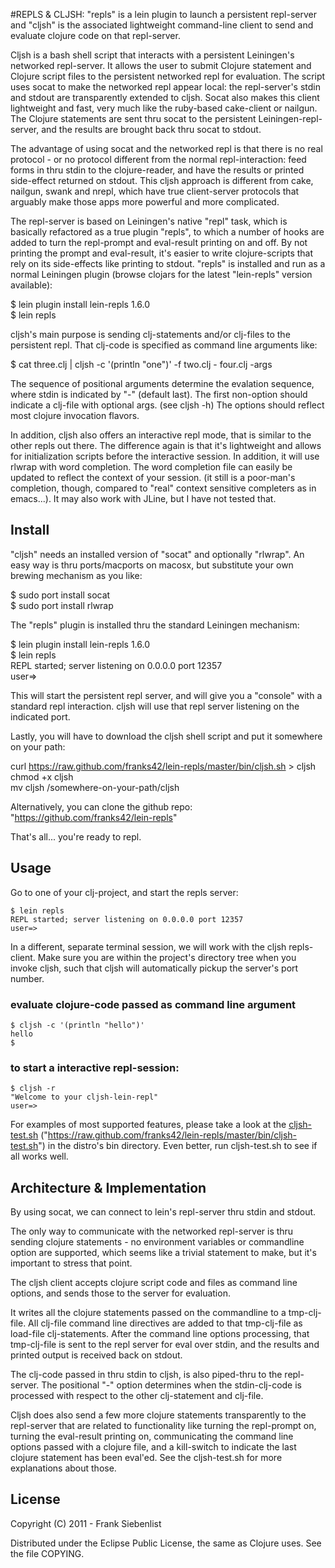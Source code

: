 #REPLS & CLJSH: "repls" is a lein plugin to launch a persistent repl-server and "cljsh" is the associated lightweight command-line client to send and evaluate clojure code on that repl-server.

Cljsh is a bash shell script that interacts with a persistent Leiningen's networked repl-server. It allows the user to submit Clojure statement and Clojure script files to the persistent networked repl for evaluation. The script uses socat to make the networked repl appear local: the repl-server's stdin and stdout are transparently extended to cljsh. Socat also makes this client lightweight and fast, very much like the ruby-based cake-client or nailgun. The Clojure statements are sent thru socat to the persistent Leiningen-repl-server, and the results are brought back thru socat to stdout.

The advantage of using socat and the networked repl is that there is no real protocol - or no protocol different from the normal repl-interaction: feed forms in thru stdin to the clojure-reader, and have the results or printed side-effect returned on stdout. This cljsh approach is different from cake, nailgun, swank and nrepl, which have true client-server protocols that arguably make those apps more powerful and more complicated.

The repl-server is based on Leiningen's native "repl" task, which is basically refactored as a true plugin "repls", to which a number of hooks are added to turn the repl-prompt and eval-result printing on and off. By not printing the prompt and eval-result, it's easier to write clojure-scripts that rely on its side-effects like printing to stdout. "repls" is installed and run as a normal Leiningen plugin (browse clojars for the latest "lein-repls" version available):

  $ lein plugin install lein-repls 1.6.0  
  $ lein repls  
  
cljsh's main purpose is sending clj-statements and/or clj-files to the persistent repl. That clj-code is specified as command line arguments like:
  
  $ cat three.clj | cljsh -c '(println "one")' -f two.clj - four.clj -args  
	
The sequence of positional arguments determine the evalation sequence, where stdin is indicated by "-" (default last). The first non-option should indicate a clj-file with optional args.
(see cljsh -h) The options should reflect most clojure invocation flavors.

In addition, cljsh also offers an interactive repl mode, that is similar to the other repls out there. The difference again is that it's lightweight and allows for initialization scripts before the interactive session. In addition, it will use rlwrap with word completion. The word completion file can easily be updated to reflect the context of your session. (it still is a poor-man's completion, though, compared to "real" context sensitive completers as in emacs...). It may also work with JLine, but I have not tested that.

## Install

"cljsh" needs an installed version of "socat" and optionally "rlwrap".
An easy way is thru ports/macports on macosx, but substitute your own brewing mechanism as you like:
  
  $ sudo port install socat  
  $ sudo port install rlwrap  


The "repls" plugin is installed thru the standard Leiningen mechanism:
  
  $ lein plugin install lein-repls 1.6.0  
  $ lein repls  
  REPL started; server listening on 0.0.0.0 port 12357  
  user=>  

This will start the persistent repl server, and will give you a "console" with a standard repl interaction. cljsh will use that repl server listening on the indicated port.

Lastly, you will have to download the cljsh shell script and put it somewhere on your path:

  curl https://raw.github.com/franks42/lein-repls/master/bin/cljsh.sh > cljsh  
  chmod +x cljsh  
	mv cljsh /somewhere-on-your-path/cljsh  
	
Alternatively, you can clone the github repo: "https://github.com/franks42/lein-repls"
	
That's all... you're ready to repl.

## Usage

Go to one of your clj-project, and start the repls server:

	$ lein repls  
	REPL started; server listening on 0.0.0.0 port 12357 
	user=>  
	
In a different, separate terminal session, we will work with the cljsh repls-client. Make sure you are within the project's directory tree when you invoke cljsh, such that cljsh will automatically pickup the server's port number.

### evaluate clojure-code passed as command line argument

	$ cljsh -c '(println "hello")'
	hello
	$

### to start a interactive repl-session:

	$ cljsh -r
	"Welcome to your cljsh-lein-repl"
	user=>


For examples of most supported features, please take a look at the [cljsh-test.sh](https://raw.github.com/franks42/lein-repls/master/bin/cljsh-test.sh) ("https://raw.github.com/franks42/lein-repls/master/bin/cljsh-test.sh") in the distro's bin directory. Even better, run cljsh-test.sh to see if all works well.


## Architecture & Implementation

By using socat, we can connect to lein's repl-server thru stdin and stdout.

The only way to communicate with the networked repl-server is thru sending clojure statements - no environment variables or commandline option are supported, which seems like a trivial statement to make, but it's important to stress that point. 

The cljsh client accepts clojure script code and files as command line options, and  sends those to the server for evaluation.

It writes all the clojure statements passed on the commandline to a tmp-clj-file. All clj-file command line directives are added to that tmp-clj-file as load-file clj-statements. After the command line options processing, that tmp-clj-file is sent to the repl server for eval over stdin, and the results and printed output is received back on stdout.

The clj-code passed in thru stdin to cljsh, is also piped-thru to the repl-server. The positional "-" option determines when the stdin-clj-code is processed with respect to the other clj-statement and clj-file.

Cljsh does also send a few more clojure statements transparently to the repl-server that are related to functionality like turning the repl-prompt on, turning the eval-result printing on, communicating the command line options passed with a clojure file, and a kill-switch to indicate the last clojure statement has been eval'ed.
See the cljsh-test.sh for more explanations about those.

## License

Copyright (C) 2011 - Frank Siebenlist

Distributed under the Eclipse Public License, the same as Clojure
uses. See the file COPYING.
